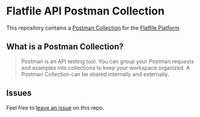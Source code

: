 # Flatfile API Postman Collection

This repository contains a [Postman Collection](/collection.json) for the [Flatfile Platform](https://flatfile.com/).

## What is a Postman Collection?

> Postman is an API testing tool. You can group your Postman requests and examples into collections to keep your workspace organized. A Postman Collection can be shared internally and externally.

## Issues

Feel free to [leave an issue](https://github.com/FlatFilers/postman/issues) on this repo.
